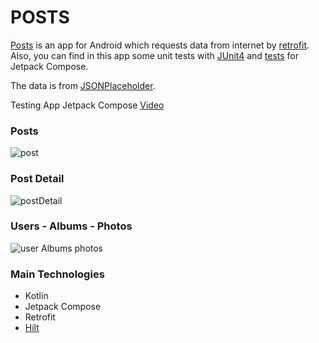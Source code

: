# POSTS

[Posts](#) is an app for Android which requests data from internet by [retrofit](https://square.github.io/retrofit/). Also, you can find in this app some unit tests with [JUnit4](https://junit.org/junit4/) and [tests](https://developer.android.com/jetpack/compose/testing) for Jetpack Compose. 

The data is from [JSONPlaceholder](https://jsonplaceholder.typicode.com/).

Testing App Jetpack Compose [Video](https://mega.nz/file/WkczjT7L#RVH3zpESZGZgZop06ZJA9R6v69PfSsKKINmHbltJ-jM)

### Posts
![post](https://user-images.githubusercontent.com/87286568/209218158-1084637b-ea35-43d1-8847-5a6febfe08d7.gif)


### Post Detail
![postDetail](https://user-images.githubusercontent.com/87286568/209218315-5dae56e1-d285-4b63-afc9-ecf05302eaed.gif)


### Users - Albums - Photos
![user Albums photos](https://user-images.githubusercontent.com/87286568/209218337-582d40a4-e4a7-4595-993e-ddcb989ae56f.gif)


### Main Technologies
- Kotlin
- Jetpack Compose
- Retrofit
- [Hilt](https://developer.android.com/training/dependency-injection/hilt-android)

[<img src="https://cdn.freebiesupply.com/logos/large/2x/youtube-icon-logo-png-transparent.png" width="15" height="10"> ](https://www.youtube.com/@commondev)
